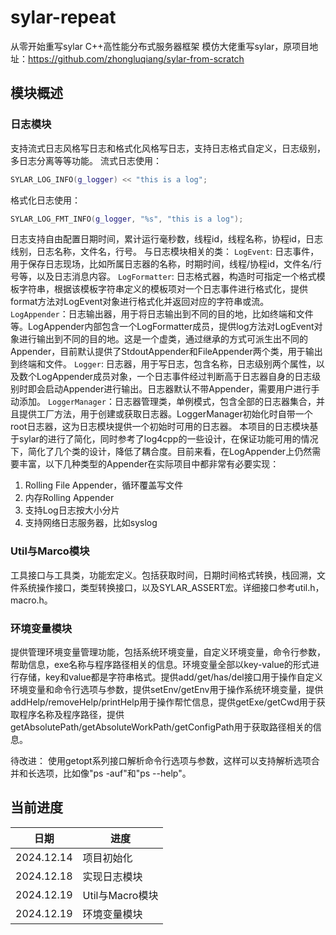 # sylar-repeat
从零开始重写sylar C++高性能分布式服务器框架
模仿大佬重写sylar，原项目地址：https://github.com/zhongluqiang/sylar-from-scratch

## 模块概述

### 日志模块
支持流式日志风格写日志和格式化风格写日志，支持日志格式自定义，日志级别，多日志分离等等功能。
流式日志使用：
```cpp
SYLAR_LOG_INFO(g_logger) << "this is a log";
```
格式化日志使用：
```cpp
SYLAR_LOG_FMT_INFO(g_logger, "%s", "this is a log"); 
```
日志支持自由配置日期时间，累计运行毫秒数，线程id，线程名称，协程id，日志线别，日志名称，文件名，行号。
与日志模块相关的类：
`LogEvent`: 日志事件，用于保存日志现场，比如所属日志器的名称，时期时间，线程/协程id，文件名/行号等，以及日志消息内容。
`LogFormatter`: 日志格式器，构造时可指定一个格式模板字符串，根据该模板字符串定义的模板项对一个日志事件进行格式化，提供format方法对LogEvent对象进行格式化并返回对应的字符串或流。
`LogAppender`：日志输出器，用于将日志输出到不同的目的地，比如终端和文件等。LogAppender内部包含一个LogFormatter成员，提供log方法对LogEvent对象进行输出到不同的目的地。这是一个虚类，通过继承的方式可派生出不同的Appender，目前默认提供了StdoutAppender和FileAppender两个类，用于输出到终端和文件。
`Logger`: 日志器，用于写日志，包含名称，日志级别两个属性，以及数个LogAppender成员对象，一个日志事件经过判断高于日志器自身的日志级别时即会启动Appender进行输出。日志器默认不带Appender，需要用户进行手动添加。
`LoggerManager`：日志器管理类，单例模式，包含全部的日志器集合，并且提供工厂方法，用于创建或获取日志器。LoggerManager初始化时自带一个root日志器，这为日志模块提供一个初始时可用的日志器。
本项目的日志模块基于sylar的进行了简化，同时参考了log4cpp的一些设计，在保证功能可用的情况下，简化了几个类的设计，降低了耦合度。目前来看，在LogAppender上仍然需要丰富，以下几种类型的Appender在实际项目中都非常有必要实现：
1. Rolling File Appender，循环覆盖写文件
2. 内存Rolling Appender
3. 支持Log日志按大小分片
4. 支持网络日志服务器，比如syslog


### Util与Marco模块

工具接口与工具类，功能宏定义。包括获取时间，日期时间格式转换，栈回溯，文件系统操作接口，类型转换接口，以及SYLAR_ASSERT宏。详细接口参考util.h，macro.h。

### 环境变量模块

提供管理环境变量管理功能，包括系统环境变量，自定义环境变量，命令行参数，帮助信息，exe名称与程序路径相关的信息。环境变量全部以key-value的形式进行存储，key和value都是字符串格式。提供add/get/has/del接口用于操作自定义环境变量和命令行选项与参数，提供setEnv/getEnv用于操作系统环境变量，提供addHelp/removeHelp/printHelp用于操作帮忙信息，提供getExe/getCwd用于获取程序名称及程序路径，提供getAbsolutePath/getAbsoluteWorkPath/getConfigPath用于获取路径相关的信息。

待改进：
使用getopt系列接口解析命令行选项与参数，这样可以支持解析选项合并和长选项，比如像"ps -auf"和"ps --help"。

## 当前进度

| 日期       | 进度       |
| ---------- | ---------- |
| 2024.12.14 | 项目初始化 |
| 2024.12.18 | 实现日志模块 |
| 2024.12.19 | Util与Macro模块 |
| 2024.12.19 | 环境变量模块 |